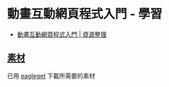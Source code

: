 # 動畫互動網頁程式入門 - 學習 

- [動畫互動網頁程式入門 | 資源整理](https://hackmd.io/@0NQpKOczRQieAHcN299jug/SySuwGLDg?type=view)

## [素材](https://awiclass.monoame.com/pianosound/)

已用 [eagleget](http://www.eagleget.com/) 下載所需要的素材 

